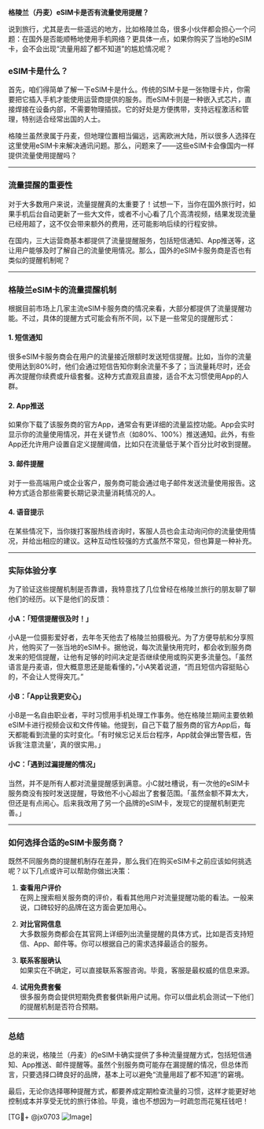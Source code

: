 **格陵兰（丹麦）eSIM卡是否有流量使用提醒？**

说到旅行，尤其是去一些遥远的地方，比如格陵兰岛，很多小伙伴都会担心一个问题：在国外是否能顺畅地使用手机网络？更具体一点，如果你购买了当地的eSIM卡，会不会出现“流量用超了都不知道”的尴尬情况呢？

### eSIM卡是什么？
首先，咱们得简单了解一下eSIM卡是什么。传统的SIM卡是一张物理卡片，你需要把它插入手机才能使用运营商提供的服务。而eSIM卡则是一种嵌入式芯片，直接焊接在设备内部，不需要物理插拔。它的好处是方便携带，支持远程激活和管理，特别适合经常出国的人士。

格陵兰虽然隶属于丹麦，但地理位置相当偏远，远离欧洲大陆，所以很多人选择在这里使用eSIM卡来解决通讯问题。那么，问题来了——这些eSIM卡会像国内一样提供流量使用提醒吗？

---

### 流量提醒的重要性
对于大多数用户来说，流量提醒真的太重要了！试想一下，当你在国外旅行时，如果手机后台自动更新了一些大文件，或者不小心看了几个高清视频，结果发现流量已经用超了，这不仅会带来额外的费用，还可能影响后续的行程安排。

在国内，三大运营商基本都提供了流量提醒服务，包括短信通知、App推送等，这让用户能够及时了解自己的流量使用情况。那么，国外的eSIM卡服务商是否也有类似的提醒机制呢？

---

### 格陵兰eSIM卡的流量提醒机制
根据目前市场上几家主流eSIM卡服务商的情况来看，大部分都提供了流量提醒功能。不过，具体的提醒方式可能会有所不同，以下是一些常见的提醒形式：

#### 1. **短信通知**
很多eSIM卡服务商会在用户的流量接近限额时发送短信提醒。比如，当你的流量使用达到80%时，他们会通过短信告知你剩余流量不多了；当流量耗尽时，还会再次提醒你续费或升级套餐。这种方式直观且直接，适合不太习惯使用App的人群。

#### 2. **App推送**
如果你下载了该服务商的官方App，通常会有更详细的流量监控功能。App会实时显示你的流量使用情况，并在关键节点（如80%、100%）推送通知。此外，有些App还允许用户设置自定义提醒阈值，比如只在流量低于某个百分比时收到提醒。

#### 3. **邮件提醒**
对于一些高端用户或企业客户，服务商可能会通过电子邮件发送流量使用报告。这种方式适合那些需要长期记录流量消耗情况的人。

#### 4. **语音提示**
在某些情况下，当你拨打客服热线咨询时，客服人员也会主动询问你的流量使用情况，并给出相应的建议。这种互动性较强的方式虽然不常见，但也算是一种补充。

---

### 实际体验分享
为了验证这些提醒机制是否靠谱，我特意找了几位曾经在格陵兰旅行的朋友聊了聊他们的经历。以下是他们的反馈：

#### 小A：「短信提醒很及时！」
小A是一位摄影爱好者，去年冬天他去了格陵兰拍摄极光。为了方便导航和分享照片，他购买了一张当地的eSIM卡。据他说，每次流量快用完时，都会收到服务商发来的短信提醒，让他有足够的时间决定是否继续使用或购买更多流量包。「虽然语言是丹麦语，但大概意思还是能看懂的，”小A笑着说道，“而且短信内容挺贴心的，不会让人觉得突兀。”

#### 小B：「App让我更安心」
小B是一名自由职业者，平时习惯用手机处理工作事务。他在格陵兰期间主要依赖eSIM卡进行视频会议和文件传输。他提到，自己下载了服务商的官方App后，每天都能看到流量的实时变化。「有时候忘记关后台程序，App就会弹出警告框，告诉我‘注意流量’，真的很实用。」

#### 小C：「遇到过漏提醒的情况」
当然，并不是所有人都对流量提醒感到满意。小C就吐槽说，有一次他的eSIM卡服务商没有按时发送提醒，导致他不小心超出了套餐范围。「虽然金额不算太大，但还是有点闹心。后来我改用了另一个品牌的eSIM卡，发现它的提醒机制更完善。」

---

### 如何选择合适的eSIM卡服务商？
既然不同服务商的提醒机制存在差异，那么我们在购买eSIM卡之前应该如何挑选呢？以下几点或许可以帮助你做出决策：

1. **查看用户评价**  
   在网上搜索相关服务商的评价，看看其他用户对流量提醒功能的看法。一般来说，口碑较好的品牌在这方面会更加用心。

2. **对比官网信息**  
   大多数服务商都会在其官网上详细列出流量提醒的具体方式，比如是否支持短信、App、邮件等。你可以根据自己的需求选择最适合的服务。

3. **联系客服确认**  
   如果实在不确定，可以直接联系客服咨询。毕竟，客服是最权威的信息来源。

4. **试用免费套餐**  
   很多服务商会提供短期免费套餐供新用户试用。你可以借此机会测试一下他们的提醒机制是否符合预期。

---

### 总结
总的来说，格陵兰（丹麦）的eSIM卡确实提供了多种流量提醒方式，包括短信通知、App推送、邮件提醒等。虽然个别服务商可能存在漏提醒的情况，但总体而言，只要选择口碑良好的品牌，基本上可以避免“流量用超了都不知道”的窘境。

最后，无论你选择哪种提醒方式，都要养成定期检查流量的习惯，这样才能更好地控制成本并享受无忧的旅行体验。毕竟，谁也不想因为一时疏忽而花冤枉钱吧！

[TG💪+ @jx0703 ![Image](https://github.com/user-attachments/assets/dbca1d08-cadb-493c-b0ec-ad6f7a83f270)]